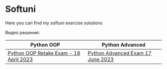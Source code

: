 # Softuni
Here you can find my softuni exercise solutions


Видео решения:


| Python OOP | Python Advanced |
|------------|-----------------|
|[Python OOP Retake Exam - 18 April 2023](https://www.youtube.com/playlist?list=PLP4_QTN3JBG2-8TfKQ6-WZxVkgE-VPGim) | [Python Advanced Exam 17 June 2023](https://www.youtube.com/watch?v=xvcP3y29bKA&t=2397s&ab_channel=pytomi) |


